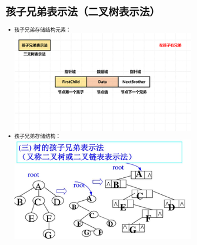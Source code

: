 

# 孩子兄弟表示法（二叉树表示法）

- 孩子兄弟存储结构元素：
![由双指针构成的](/imgs/2025-06-30/7lNoRu6sUzY0lXIn.png)
- 孩子兄弟存储结构：
![输入图片说明](/imgs/2025-06-30/vHCpfXZnGqMOkisQ.jpeg)
<!--stackedit_data:
eyJoaXN0b3J5IjpbMTczMDk4ODc4NSwtMTE1OTA0NDA3OCw1Nj
E5OTU0OTJdfQ==
-->